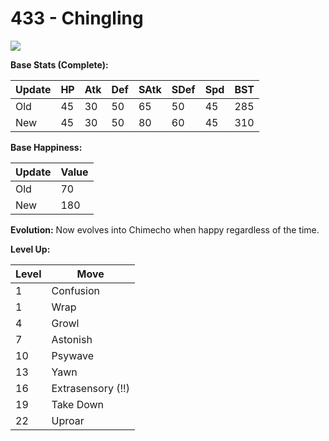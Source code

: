 # 433 - Chingling
![][433]

**Base Stats (Complete):**

Update | HP | Atk | Def | SAtk | SDef | Spd | BST
---    | ---| --- | --- | ---  | ---  | --- | ---
Old    | 45 |  30 |  50 |  65  |  50  |  45  |  285
New    | 45 |  30 |  50 |  80  |  60  |  45  |  310

**Base Happiness:**

Update | Value
---    | ---
Old    | 70
New    | 180

**Evolution:**
Now evolves into Chimecho when happy regardless of the time.

**Level Up:**

Level | Move
---   | ---
  1   | Confusion
  1   | Wrap
  4   | Growl
  7   | Astonish
 10   | Psywave
 13   | Yawn
 16   | Extrasensory (!!)
 19   | Take Down
 22   | Uproar



[433]: /img/pokemon/433.png
